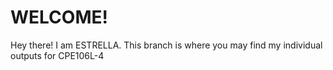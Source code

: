 # WELCOME!

Hey there! I am ESTRELLA. This branch is where you may find my individual outputs for CPE106L-4
